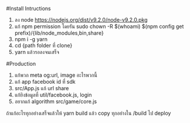 #Install Intructions

1. ลง node https://nodejs.org/dist/v9.2.0/node-v9.2.0.pkg
2. แก้ npm permission โดยรัน
 sudo chown -R $(whoami) $(npm config get prefix)/{lib/node_modules,bin,share}
2. npm i -g yarn
3. cd {path folder ที่ clone}
4. yarn
แล้วรอลงจนเสร็จ


#Production

1. แก้พวก meta og:url, image อะไรพวกนี้
2. แก้ app facebook id ที่ sdk
3. src/App.js แก้ url share
4. แก้ยิงข้อมูลที่ util/facebook.js, login
5. อยากแก้ algorithm src/game/core.js


ถ้าแก้อะไรทุกอย่างเสร็จแล้วให้ yarn build
แล้ว copy ทุกอย่างใน /build ไป deploy